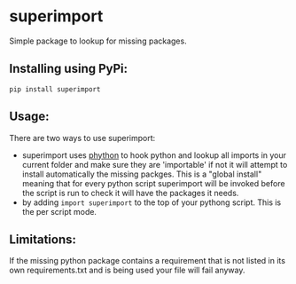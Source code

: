 # superimport
Simple package to lookup for missing packages.
## Installing using PyPi:
`pip install superimport`
## Usage:
There are two ways to use superimport:

- superimport uses [phython](https://github.com/mjsML/phython) to hook python and lookup all imports in your current folder and make sure they are 'importable' if not it will attempt to install automatically the missing packges. This is a "global install" meaning that for every python script superimport will be invoked before the script is run to check it will have the packages it needs.
- by adding `import superimport` to the top of your pythong script. This is the per script mode.

## Limitations:
If the missing python package contains a requirement that is not listed in its own requirements.txt and is being used your file will fail anyway.
